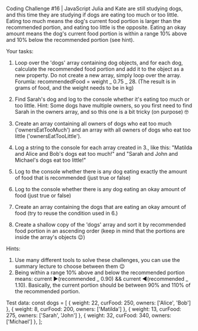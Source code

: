 Coding Challenge #16 | JavaScript
Julia and Kate are still studying dogs, and this time they are studying if dogs are eating too much or too little. Eating too much means the dog's current food portion is larger than the recommended portion, and eating too little is the opposite. Eating an okay amount means the dog's current food portion is within a range 10% above and 10% below the recommended portion (see hint).

Your tasks:

1. Loop over the 'dogs' array containing dog objects, and for each dog, calculate the recommended food portion and add it to the object as a new property. Do not create a new array, simply loop over the array. Forumla:
   recommendedFood = weight _ 0.75 _ 28. (The result is in grams of food, and the weight needs to be in kg)

2. Find Sarah's dog and log to the console whether it's eating too much or too little.
   Hint: Some dogs have multiple owners, so you first need to find Sarah in the owners array, and so this one is a bit tricky (on purpose) 🤓

3. Create an array containing all owners of dogs who eat too much
   ('ownersEatTooMuch') and an array with all owners of dogs who eat too little ('ownersEatTooLittle').

4. Log a string to the console for each array created in 3., like this: "Matilda and Alice and Bob's dogs eat too much!" and "Sarah and John and Michael's dogs eat too little!"

5. Log to the console whether there is any dog eating exactly the amount of food that is recommended (just true or false)

6. Log to the console whether there is any dog eating an okay amount of food (just true or false)

7. Create an array containing the dogs that are eating an okay amount of food (try to reuse the condition used in 6.)

8. Create a shallow copy of the 'dogs' array and sort it by recommended food portion in an ascending order (keep in mind that the portions are inside the array's objects 😉)

Hints:

1. Use many different tools to solve these challenges, you can use the summary lecture to choose between them 😉
2. Being within a range 10% above and below the recommended portion means: current ▶(recommended _ 0.90) && current ◀(recommended _
   1.10). Basically, the current portion should be between 90% and 110% of the recommended portion.

Test data:
const dogs = [
{ weight: 22, curFood: 250, owners: ['Alice', 'Bob'] },
{ weight: 8, curFood: 200, owners: ['Matilda'] },
{ weight: 13, curFood: 275, owners: ['Sarah', 'John'] },
{ weight: 32, curFood: 340, owners: ['Michael'] },
];
